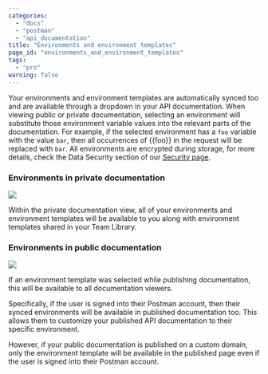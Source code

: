 ```yaml
---
categories:
  - "docs"
  - "postman"
  - "api_documentation"
title: "Environments and environment templates"
page_id: "environments_and_environment_templates"
tags: 
  - "pro"
warning: false
---
```


Your environments and environment templates are automatically synced too and are available through a dropdown in your API documentation. When viewing public or private documentation, selecting an environment will substitute those environment variable values into the relevant parts of the documentation. For example, if the selected environment has a `foo` variable with the value `bar`, then all occurrences of {{foo}} in the request will be replaced with `bar`. All environments are encrypted during storage, for more details, check the Data Security section of our [Security page](https://www.getpostman.com/security).

### Environments in private documentation

![](https://s3.amazonaws.com/postman-static-getpostman-com/postman-docs/59051870.png)

Within the private documentation view, all of your environments and environment templates will be available to you along with environment templates shared in your Team Library.

### Environments in public documentation

![](https://s3.amazonaws.com/postman-static-getpostman-com/postman-docs/59052121.png)

If an environment template was selected while publishing documentation, this will be available to all documentation viewers.

Specifically, if the user is signed into their Postman account, then their synced environments will be available in published documentation too. This allows them to customize your published API documentation to their specific environment.

However, if your public documentation is published on a custom domain, only the environment template will be available in the published page even if the user is signed into their Postman account.
